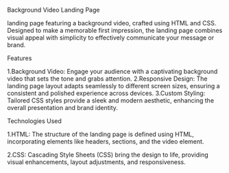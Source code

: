 Background Video Landing Page

landing page featuring a background video, crafted using HTML and CSS. Designed to make a memorable first impression, the landing page combines visual appeal with simplicity to effectively communicate your message or brand.

Features

  1.Background Video: Engage your audience with a captivating background video that sets the tone and grabs attention.
      2.Responsive Design: The landing page layout adapts seamlessly to different screen sizes, ensuring a consistent and polished experience across devices.
  3.Custom Styling: Tailored CSS styles provide a sleek and modern aesthetic, enhancing the overall presentation and brand identity.
  

Technologies Used

1.HTML: The structure of the landing page is defined using HTML, incorporating elements like headers, sections, and the video element.
  
  2.CSS: Cascading Style Sheets (CSS) bring the design to life, providing visual enhancements, layout adjustments, and responsiveness.
